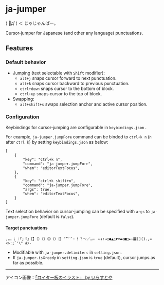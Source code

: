 # ja-jumper

( ﾟдﾟ) ＜ じゃじゃんぱー。

Cursor-jumper for Japanese (and other any language) punctuations.

## Features

### Default behavior

+ Jumping (text selectable with `Shift` modifier):
    + `alt+j` snaps cursor forward to next punctuation.
    + `alt+k` snaps cursor backward to previous punctuation.
    + `ctrl+down` snaps cursor to the bottom of block.
    + `ctrl+up` snaps cursor to the top of block.
+ Swapping:
    + `alt+shift+s` swaps selection anchor and active cursor position.

### Configuration

Keybindings for cursor-jumping are configurable in `keybindings.json` .

For example, `ja-jumper.jumpFore` command can be binded to `ctrl+k n` (`n` after `ctrl k`) by setting `keybindings.json` as below:

```
[
    {
        "key": "ctrl+k n",
        "command": "ja-jumper.jumpFore",
        "when": "editorTextFocus",
    },
    {
        "key": "ctrl+k shift+n",
        "command": "ja-jumper.jumpFore",
        "args": true,
        "when": "editorTextFocus",
    }
]
```

Text selection behavior on cursor-jumping can be specified with `args` to `ja-jumper.jumpFore` (default is `false`).


#### Target punctuations

```
、，。．；：「」『』【】（）〔〕《》〈〉［］“”‘’・！？～／…―　←↓↑→○●▲△▼▽◆◇■□★☆〓[]().,=<>:;`'\" #/-
```

+ Modifiable with `ja-jumper.delimiters` in `setting.json`.
+ If `ja-jumper.isGreedy` in `setting.json` is `true` (default), cursor jumps as far as possible.

---

アイコン画像：[「ロイター板のイラスト」 by いらすとや](https://www.irasutoya.com/2014/11/blog-post_66.html)